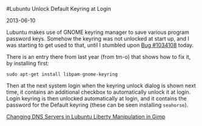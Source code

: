 #Lubuntu Unlock Default Keyring at Login

2013-06-10

<!--- tags: linux -->

Lubuntu makes use of GNOME keyring manager to save various program password keys. Somehow the keyring was not unlocked at start up, and I was starting to get used to that, until I stumbled upon [Bug #1034108](https://bugs.launchpad.net/ubuntu/+source/gnome-keyring/+bug/1034108) today.

There is an entry there from last year (from tm-o) that shows how to fix it, by installing first:
```
sudo apt-get install libpam-gnome-keyring
```
Then at the next system login when the keyring unlock dialog is shown next time, it contains an additional checkbox to automatically unlock it at login. Login keyring is then unlocked automatically at login, and it contains the password for the Default keyring (these can be seen installing `seahorse`).

<ins class='nfooter'><a id='fprev' href='#blog/2013/2013-06-22-Changing-DNS-Servers-in-Lubuntu.md'>Changing DNS Servers in Lubuntu</a> <a id='fnext' href='#blog/2013/2013-05-25-Liberty-Manipulation-in-Gimp.md'>Liberty Manipulation in Gimp</a></ins>
